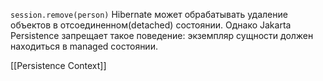 `session.remove(person)`
Hibernate может обрабатывать удаление объектов в отсоединенном(detached) состоянии. Однако Jakarta Persistence запрещает такое поведение: экземпляр сущности должен находиться в managed состоянии.

[[Persistence Context]]